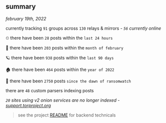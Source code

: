 
## summary
_february 19th, 2022_

currently tracking `91` groups across `130` relays & mirrors - _`56` currently online_

⏲ there have been `28` posts within the `last 24 hours`

🦈 there have been `203` posts within the `month of february`

🪐 there have been `938` posts within the `last 90 days`

🏚 there have been `464` posts within the `year of 2022`

🦕 there have been `2750` posts `since the dawn of ransomwatch`

there are `48` custom parsers indexing posts

_`20` sites using v2 onion services are no longer indexed - [support.torproject.org](https://support.torproject.org/onionservices/v2-deprecation/)_

> see the project [README](https://github.com/thetanz/ransomwatch#ransomwatch--) for backend technicals
